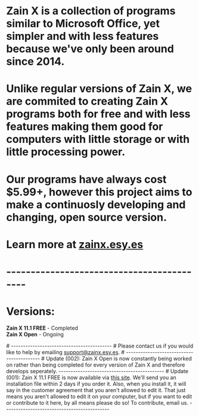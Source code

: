 # Zain X is a collection of programs similar to Microsoft Office, yet simpler and with less features because we've only been around since 2014. 
# Unlike regular versions of Zain X, we are commited to creating Zain X programs both for free and with less features making them good for computers with little storage or with little processing power.
# Our programs have always cost $5.99+, however this project aims to make a continuosly developing and changing, open source version.
# Learn more at <a href="http://zainx.esy.es">zainx.esy.es</a>
# ------------------------------------------
# Versions:
<p><b>Zain X 11.1 FREE</b> - Completed<br>
<b>Zain X Open</b> - Ongoing</p>
# ------------------------------------------
# Please contact us if you would like to help by emailing <a href="mailto:support@zainx.esy.es">support@zainx.esy.es</a>.
# ------------------------------------------
# Update (002): Zain X Open is now constantly being worked on rather than being completed for every version of Zain X and therefore develops seperately.
--------------------------------------------
# Update (001): Zain X 11.1 FREE is now available via <a href="https://zainx.ecwid.com/#!/Zain-X-11-1-FREE/p/73068550/category=21102108">this site</a>. We'll send you an installation file within 2 days if you order it. Also, when you install it, it will say in the customer agreement that you aren't allowed to edit it. That just means you aren't allowed to edit it on your computer, but if you want to edit or contribute to it here, by all means please do so! To contribute, email us.
--------------------------------------------

